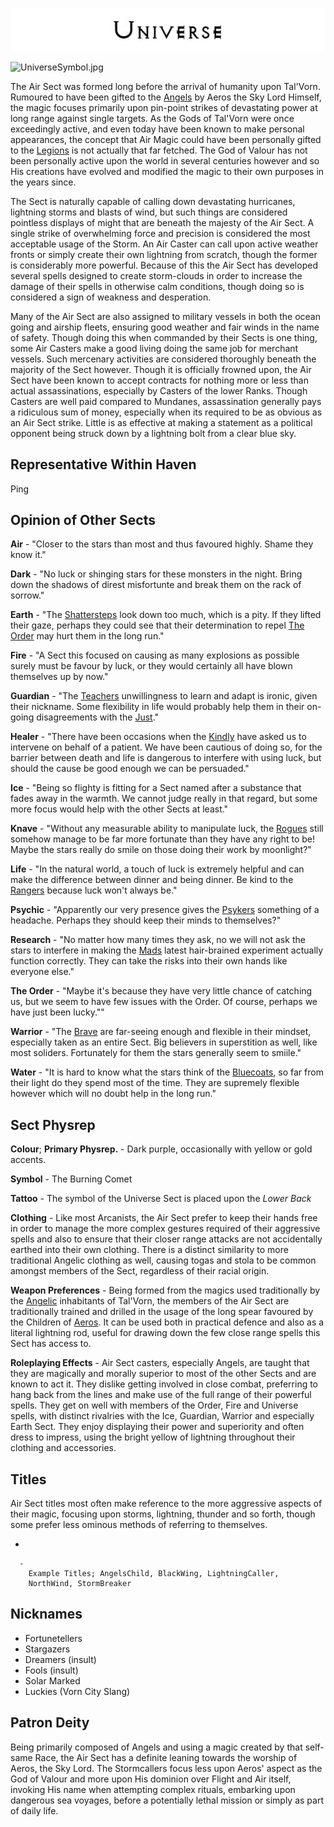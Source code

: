 

<div class="center" style="width: auto; margin-left: auto; margin-right: auto;">

![<File:Universe.jpg>](Universe.jpg "File:Universe.jpg")

</div>

![UniverseSymbol.jpg](UniverseSymbol.jpg "UniverseSymbol.jpg")

The Air Sect was formed long before the arrival of humanity upon
Tal'Vorn. Rumoured to have been gifted to the [Angels](Angel "wikilink")
by Aeros the Sky Lord Himself, the magic focuses primarily upon
pin-point strikes of devastating power at long range against single
targets. As the Gods of Tal'Vorn were once exceedingly active, and even
today have been known to make personal appearances, the concept that Air
Magic could have been personally gifted to the
[Legions](Angel "wikilink") is not actually that far fetched. The God of
Valour has not been personally active upon the world in several
centuries however and so His creations have evolved and modified the
magic to their own purposes in the years since.

The Sect is naturally capable of calling down devastating hurricanes,
lightning storms and blasts of wind, but such things are considered
pointless displays of might that are beneath the majesty of the Air
Sect. A single strike of overwhelming force and precision is considered
the most acceptable usage of the Storm. An Air Caster can call upon
active weather fronts or simply create their own lightning from scratch,
though the former is considerably more powerful. Because of this the Air
Sect has developed several spells designed to create storm-clouds in
order to increase the damage of their spells in otherwise calm
conditions, though doing so is considered a sign of weakness and
desperation.

Many of the Air Sect are also assigned to military vessels in both the
ocean going and airship fleets, ensuring good weather and fair winds in
the name of safety. Though doing this when commanded by their Sects is
one thing, some Air Casters make a good living doing the same job for
merchant vessels. Such mercenary activities are considered thoroughly
beneath the majority of the Sect however. Though it is officially
frowned upon, the Air Sect have been known to accept contracts for
nothing more or less than actual assassinations, especially by Casters
of the lower Ranks. Though Casters are well paid compared to Mundanes,
assassination generally pays a ridiculous sum of money, especially when
its required to be as obvious as an Air Sect strike. Little is as
effective at making a statement as a political opponent being struck
down by a lightning bolt from a clear blue sky.

## **Representative Within Haven**

Ping

## **Opinion of Other Sects**

**Air** - "Closer to the stars than most and thus favoured highly.
Shame they know it."

**Dark** - "No luck or shinging stars for these monsters in the night.
Bring down the shadows of direst misfortunte and break them on the
rack of sorrow."

**Earth** - "The [Shattersteps](Earth_Sect "wikilink") look down too much, which is a pity.
If they lifted their gaze, perhaps they could see that their
determination to repel [The Order](The_Order_Sect "wikilink")
may hurt them in the long run."

**Fire** - "A Sect this focused on causing as many explosions
as possible surely must be favour by luck, or they would certainly
all have blown themselves up by now."

**Guardian** - "The [Teachers](Guardian_Sect "wikilink") unwillingness
to learn and adapt is ironic, given their nickname. Some flexibility
in life would probably help them in their on-going disagreements
with the [Just](The_Order_Sect "wikilink")."

**Healer** - "There have been occasions when the 
[Kindly](Hesler_Sect "wikilink") have asked us to intervene on
behalf of a patient. We have been cautious of doing so,
for the barrier between death and life is dangerous to
interfere with using luck, but should the cause be good enough
we can be persuaded."

**Ice** - "Being so flighty is fitting for a Sect named after a
substance that fades away in the warmth. We cannot judge really
in that regard, but some more focus would help with the other
Sects at least."

**Knave** - "Without any measurable ability to manipulate luck,
the [Rogues](Knaves_Guild "wikilink") still somehow manage to
be far more fortunate than they have any right to be! Maybe the 
stars really do smile on those doing their work by moonlight?"

**Life** - "In the natural world, a touch of luck is extremely
helpful and can make the difference between dinner and being
dinner. Be kind to the [Rangers](Life_Sect "wikilink")
because luck won't always be."

**Psychic** - "Apparently our very presence gives the 
[Psykers](Psychic_Sect "wikilink") something of a headache.
Perhaps they should keep their minds to themselves?"

**Research** - "No matter how many times they ask, no we will not
ask the stars to interfere in making the [Mads](Research_Sect "wikilink")
latest hair-brained experiment actually function correctly. They
can take the risks into their own hands like everyone else."

**The Order** - "Maybe it's because they have very little chance of
catching us, but we seem to have few issues with the Order. Of course,
perhaps we have just been lucky.""

**Warrior** - "The [Brave](Warrior_Sect "wikilink") are far-seeing
enough and flexible in their mindset, especially taken as an entire
Sect. Big believers in superstition as well, like most soliders.
Fortunately for them the stars generally seem to smiile."

**Water** - "It is hard to know what the stars think of the
[Bluecoats](Water_Sect "wikilink"), so far from their light do
they spend most of the time. They are supremely flexible however 
which will no doubt help in the long run."

## **Sect Physrep**

**Colour**; **Primary Physrep.** - Dark purple, occasionally with yellow or gold accents.

**Symbol** - The Burning Comet

**Tattoo** - The symbol of the Universe Sect is placed upon the *Lower Back*

**Clothing** - Like most Arcanists, the Air Sect prefer to keep their
hands free in order to manage the more complex gestures required of
their aggressive spells and also to ensure that their closer range
attacks are not accidentally earthed into their own clothing. There is a
distinct similarity to more traditional Angelic clothing as well,
causing togas and stola to be common amongst members of the Sect,
regardless of their racial origin.

**Weapon Preferences** - Being formed from the magics used traditionally
by the [Angelic](Angel "wikilink") inhabitants of Tal'Vorn, the members
of the Air Sect are traditionally trained and drilled in the usage of
the long spear favoured by the Children of
[Aeros](Aeros_the_Valorous "wikilink"). It can be used both in practical
defence and also as a literal lightning rod, useful for drawing down the
few close range spells this Sect has access to.

**Roleplaying Effects** - Air Sect casters, especially Angels, are
taught that they are magically and morally superior to most of the other
Sects and are known to act it. They dislike getting involved in close
combat, preferring to hang back from the lines and make use of the full
range of their powerful spells. They get on well with members of the
Order, Fire and Universe spells, with distinct rivalries with the Ice,
Guardian, Warrior and especially Earth Sect. They enjoy displaying their
power and superiority and often dress to impress, using the bright
yellow of lightning throughout their clothing and accessories.

## **Titles**

Air Sect titles most often make reference to the more aggressive aspects
of their magic, focusing upon storms, lightning, thunder and so forth,
though some prefer less ominous methods of referring to themselves.

  -

      -
        Example Titles; AngelsChild, BlackWing, LightningCaller,
        NorthWind, StormBreaker

## **Nicknames**

  - Fortunetellers
  - Stargazers
  - Dreamers (insult)
  - Fools (insult)
  - Solar Marked
  - Luckies (Vorn City Slang)

## **Patron Deity**

Being primarily composed of Angels and using a magic created by that
self-same Race, the Air Sect has a definite leaning towards the worship
of Aeros, the Sky Lord. The Stormcallers focus less upon Aeros' aspect
as the God of Valour and more upon His dominion over Flight and Air
itself, invoking His name when attempting complex rituals, embarking
upon dangerous sea voyages, before a potentially lethal mission or
simply as part of daily life.
